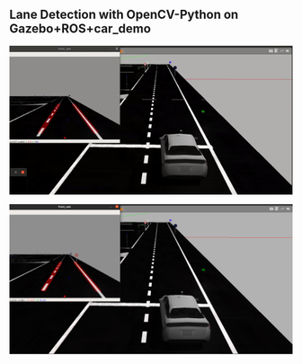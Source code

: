 ## Lane Detection with OpenCV-Python on Gazebo+ROS+car_demo

![gif_1](https://github.com/azizcanhamas/lane-detection/blob/master/gif_img.gif)


![image_1](https://github.com/azizcanhamas/lane-detection/blob/master/test.png)
